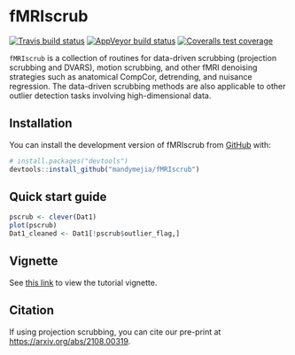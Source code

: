 
<!-- README.md is generated from README.Rmd. Please edit that file -->

# fMRIscrub

<!-- badges: start -->

[![Travis build
status](https://travis-ci.org/mandymejia/fMRIscrub.svg?branch=master)](https://travis-ci.org/github/mandymejia/fMRIscrub)
[![AppVeyor build
status](https://ci.appveyor.com/api/projects/status/github/mandymejia/fMRIscrub?branch=master&svg=true)](https://ci.appveyor.com/project/mandymejia/fMRIscrub)
[![Coveralls test
coverage](https://coveralls.io/repos/github/mandymejia/fMRIscrub/badge.svg)](https://coveralls.io/r/mandymejia/fMRIscrub?branch=master)
<!-- badges: end -->

`fMRIscrub` is a collection of routines for data-driven scrubbing
(projection scrubbing and DVARS), motion scrubbing, and other fMRI
denoising strategies such as anatomical CompCor, detrending, and
nuisance regression. The data-driven scrubbing methods are also
applicable to other outlier detection tasks involving high-dimensional
data.

## Installation

You can install the development version of fMRIscrub from
[GitHub](https://github.com/) with:

``` r
# install.packages("devtools")
devtools::install_github("mandymejia/fMRIscrub")
```

## Quick start guide

``` r
pscrub <- clever(Dat1)
plot(pscrub)
Dat1_cleaned <- Dat1[!pscrub$outlier_flag,]
```

## Vignette

See [this
link](https://htmlpreview.github.io/?https://github.com/mandymejia/fMRIscrub/blob/master/vignettes/fMRIscrub_vignette.html)
to view the tutorial vignette.

## Citation

If using projection scrubbing, you can cite our pre-print at
<https://arxiv.org/abs/2108.00319>.
